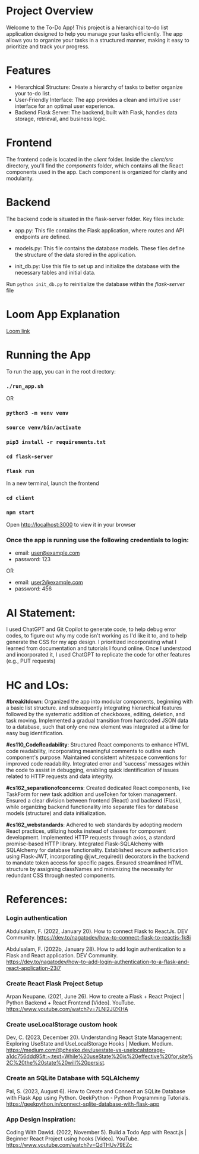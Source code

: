 # Project Overview
Welcome to the To-Do App! This project is a hierarchical to-do list application designed to help you manage your tasks efficiently. The app allows you to organize your tasks in a structured manner, making it easy to prioritize and track your progress.

# Features
* Hierarchical Structure: Create a hierarchy of tasks to better organize your to-do list.
* User-Friendly Interface: The app provides a clean and intuitive user interface for an optimal user experience.
* Backend Flask Server: The backend, built with Flask, handles data storage, retrieval, and business logic.

# Frontend
The frontend code is located in the *client* folder. Inside the *client/src* directory, you'll find the *components* folder, which contains all the React components used in the app. Each component is organized for clarity and modularity.

# Backend
The backend code is situated in the flask-server folder. Key files include:

* app.py: This file contains the Flask application, where routes and API endpoints are defined.

* models.py: This file contains the database models. These files define the structure of the data stored in the application.

* init_db.py: Use this file to set up and initialize the database with the necessary tables and initial data. 

Run `python init_db.py` to reinitialize the database within the *flask-server* file

# Loom App Explanation

[Loom link]()

# Running the App

To run the app, you can in the root directory:

### `./run_app.sh`

OR 

### `python3 -m venv venv`
### `source venv/bin/activate`
### `pip3 install -r requirements.txt`
### `cd flask-server`
### `flask run`

In a new terminal, launch the frontend

### `cd client`
### `npm start`

Open [http://localhost:3000](http://localhost:3000) to view it in your browser

### Once the app is running use the following credentials to login:

* email: user@example.com
* password: 123

OR

* email: user2@example.com
* password: 456


# AI Statement: 

I used ChatGPT and Git Copilot to generate code, to help debug error codes, to figure out why my code isn't working as I'd like it to, and to help generate the CSS for my app design. I prioritized incorporating what I learned from documentation and tutorials I found online. Once I understood and incorporated it, I used ChatGPT to replicate the code for other features (e.g., PUT requests)

# HC and LOs:

**#breakitdown**: Organized the app into modular components, beginning with a basic list structure. and subsequently integrating hierarchical features followed by the systematic addition of checkboxes, editing, deletion, and task moving. Implemented a gradual transition from hardcoded JSON data to a database, such that only one new element was integrated at a time for easy bug identification.

**#cs110_CodeReadability**: Structured React components to enhance HTML code readability, incorporating meaningful comments to outline each component's purpose. Maintained consistent whitespace conventions for improved code readability. Integrated error and 'success' messages within the code to assist in debugging, enabling quick identification of issues related to HTTP requests and data integrity.

**#cs162_separationofconcerns**: Created dedicated React components, like TaskForm for new task addition and useToken for token management. Ensured a clear division between frontend (React) and backend (Flask), while organizing backend functionality into separate files for database models (structure) and data initialization.

**#cs162_webstandards**: Adhered to web standards by adopting modern React practices, utilizing hooks instead of classes for component development. Implemented HTTP requests through axios, a standard promise-based HTTP library. Integrated Flask-SQLAlchemy with SQLAlchemy for database functionality. Established secure authentication using Flask-JWT, incorporating @jwt_required() decorators in the backend to mandate token access for specific pages. Ensured streamlined HTML structure by assigning classNames and minimizing the necessity for redundant CSS through nested components.


# References:

### Login authentication
Abdulsalam, F. (2022, January 20). How to connect Flask to ReactJs. DEV Community. https://dev.to/nagatodev/how-to-connect-flask-to-reactjs-1k8i

Abdulsalam, F. (2022b, January 28). How to add login authentication to a Flask and React application. DEV Community. https://dev.to/nagatodev/how-to-add-login-authentication-to-a-flask-and-react-application-23i7

### Create React Flask Project Setup
Arpan Neupane. (2021, June 26). How to create a Flask + React Project | Python Backend + React Frontend [Video]. YouTube. https://www.youtube.com/watch?v=7LNl2JlZKHA

### Create useLocalStorage custom hook
Dev, C. (2023, December 20). Understanding React State Management: Exploring UseState and UseLocalStorage Hooks | Medium. Medium. https://medium.com/@chesko.dev/usestate-vs-uselocalstorage-a1dc756ddd95#:~:text=While%20useState%20is%20effective%20for,site%2C%20the%20state%20will%20persist.

### Create an SQLite Database with SQLAlchemy
Pal, S. (2023, August 6). How to Create and Connect an SQLite Database with Flask App using Python. GeekPython - Python Programming Tutorials. https://geekpython.in/connect-sqlite-database-with-flask-app

### App Design Inspiration:
Coding With Dawid. (2022, November 5). Build a Todo App with React.js | Beginner React Project using hooks [Video]. YouTube. https://www.youtube.com/watch?v=QdTHUv79EZc
